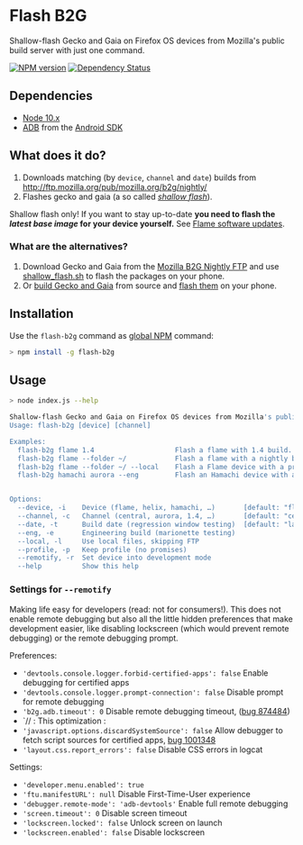# Flash B2G

Shallow-flash Gecko and Gaia on Firefox OS devices from Mozilla's public build server with just one command.

[![NPM version](http://img.shields.io/npm/digitarald/flash-b2g.svg)](https://www.npmjs.org/package/flash-b2g)
[![Dependency Status](http://img.shields.io/gemnasium/digitarald/flash-b2g.svg)](https://gemnasium.com/digitarald/flash-b2g)

## Dependencies

* [Node 10.x](http://nodejs.org/download/)
* [ADB](http://developer.android.com/tools/help/adb.html) from the [Android SDK](http://developer.android.com/sdk/index.html)

## What does it do?

1. Downloads matching (by `device`, `channel` and `date`) builds from http://ftp.mozilla.org/pub/mozilla.org/b2g/nightly/
2. Flashes gecko and gaia (a so called *[shallow flash](https://github.com/Mozilla-TWQA/B2G-flash-tool/blob/master/shallow_flash.sh)*).

Shallow flash only! If you want to stay up-to-date **you need to flash the *latest base image* for your device yourself.** See [Flame software updates](https://developer.mozilla.org/en-US/Firefox_OS/Developer_phone_guide/Flame#Updating_your_Flame%27s_software).

### What are the alternatives?

1. Download Gecko and Gaia from the [Mozilla B2G Nightly FTP](http://ftp.mozilla.org/pub/mozilla.org/b2g/nightly/) and use [shallow_flash.sh](https://github.com/Mozilla-TWQA/B2G-flash-tool/blob/master/shallow_flash.sh) to flash the packages on your phone.
2. Or [build Gecko and Gaia](https://developer.mozilla.org/en-US/Firefox_OS/Building) from source and [flash them](https://developer.mozilla.org/en-US/Firefox_OS/Installing_on_a_mobile_device) on your phone.

## Installation

Use the `flash-b2g` command as [global NPM](http://blog.nodejs.org/2011/03/23/npm-1-0-global-vs-local-installation) command:

```bash
> npm install -g flash-b2g
```

## Usage

```bash
> node index.js --help

Shallow-flash Gecko and Gaia on Firefox OS devices from Mozilla's public build server (http://ftp.mozilla.org/pub/mozilla.org/b2g/nightly/).
Usage: flash-b2g [device] [channel]

Examples:
  flash-b2g flame 1.4                    Flash a flame with 1.4 build.
  flash-b2g flame --folder ~/            Flash a flame with a nightly build (downloaded to ~/)
  flash-b2g flame --folder ~/ --local    Flash a Flame device with a previously downloaded build in ~/.
  flash-b2g hamachi aurora --eng         Flash an Hamachi device with an aurora engineering build.


Options:
  --device, -i    Device (flame, helix, hamachi, …)       [default: "flame"]
  --channel, -c   Channel (central, aurora, 1.4, …)       [default: "central"]
  --date, -t      Build date (regression window testing)  [default: "latest"]
  --eng, -e       Engineering build (marionette testing)
  --local, -l     Use local files, skipping FTP
  --profile, -p   Keep profile (no promises)
  --remotify, -r  Set device into development mode
  --help          Show this help
```

### Settings for `--remotify`

Making life easy for developers (read: not for consumers!). This does not enable remote debugging but also all the little hidden preferences that make development easier, like disabling lockscreen (which would prevent remote debugging) or the remote debugging prompt.

Preferences:

* `'devtools.console.logger.forbid-certified-apps': false` Enable debugging for certified apps
* `'devtools.console.logger.prompt-connection': false` Disable prompt for remote debugging
* `'b2g.adb.timeout': 0` Disable remote debugging timeout, ([bug 874484](https://bugzilla.mozilla.org/show_bug.cgi?id=874484))
* `// : This optimization :
* `'javascript.options.discardSystemSource': false` Allow debugger to fetch script sources for certified apps, [bug 1001348](https://bugzilla.mozilla.org/show_bug.cgi?id=1001348)
* `'layout.css.report_errors': false` Disable CSS errors in logcat

Settings:

* `'developer.menu.enabled': true`
* `'ftu.manifestURL': null` Disable First-Time-User experience
* `'debugger.remote-mode': 'adb-devtools'` Enable full remote debugging
* `'screen.timeout': 0` Disable screen timeout
* `'lockscreen.locked': false` Unlock screen on launch
* `'lockscreen.enabled': false` Disable lockscreen

